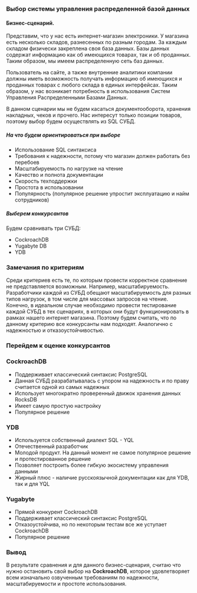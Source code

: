 ### Выбор системы управления распределенной базой данных

#### Бизнес-сценарий.
Представим, что у нас есть интернет-магазин электроники. У магазина есть несколько складов, разнесенных по разным городам. За каждым складом физически закреплена своя 
база данных.
Базы данных содержат информацию как об имеющихся товарах, так и об проданных. Таким образом, мы имеем распределенную сеть баз данных. 

Пользователь на сайте, а также внутренние аналитики компании должны иметь возможность получать информацию об имеющихся и проданных товарах с любого склада в единых интерфейсах. Таким образом, у нас возникает потребность в использования Систем Управления Распределенными Базами Данных. 

В данном сценарии мы не будем касаться документооборота, хранения накладных, чеков и прочего. Нас интересут только позиции товаров, поэтому выбор будем осуществлять из SQL СУБД.

##### На что будем ориентироваться при выборе

* Использование SQL синтаксиса	
* Требования к надежности, потому что магазин должен работать без перебоев
* Масштабируемость по нагрузке на чтение
* Качество и полнота документации
* Скорость техподдержки
* Простота в использовании
* Популярность (популярное решение упростит эксплуатацию и найм сотрудников)


##### Выберем конкурсантов
Будем сравнивать три СУБД:
* CockroachDB
* Yugabyte DB
* YDB

### Замечания по критериям
Среди критериев есть те, по которым провести корректное сравнение не представляется возможным. Например, масштабируемость. Разработчики каждой из СУБД обещают масштабируемость для разных типов нагрузок, в том числе для массовых запросов на чтение. Конечно, в идеальном случае необходимо провести тестирование каждой СУБД в тех сценариях, в которых они будут функционировать в рамках нашего интернет магазина. Поэтому будем считать, что по данному критерию все конкурсанты нам подходят. Аналогично с надежностью и отказоустойчивостью.   

### Перейдем к оценке конкурсантов

### CockroachDB
* Поддерживает классический синтаксис PostgreSQL
* Данная СУБД разрабатывалась с упором на надежность и по праву считается одной из самых надежных
* Использует многократно проверенный движок хранения данных RocksDB
* Имеет самую простую настройку
* Популярное решение
 

### YDB
* Используется собственный диалект SQL - YQL
* Отечественный разработчик
* Молодой продукт. На данный момент не самое популярное решение и протестированное решение
* Позволяет построить более гибкую экосистему управления данными
* Жирный плюс - наличие русскоязычной документации как для YDB, так и для YQL

### Yugabyte
* Прямой конкурент CockroachDB
* Поддерживает классический синтаксис PostgreSQL
* Отказоустойчива, но по некоторым тестам все же уступает CockroachDB
* Популярное решение


### Вывод

В результате сравнения и для данного бизнес-сценария, считаю что нужно остановить свой выбор на **CockroachDB**, которое удовлетворяет всем изначально озвученным требованиям по надежности, масштабируемости и простоте использования. 